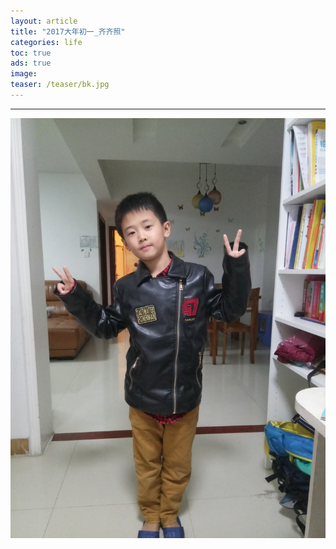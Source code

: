 ```yaml
---
layout: article
title: "2017大年初一_齐齐照"
categories: life
toc: true
ads: true
image:
teaser: /teaser/bk.jpg
---
```


---



![df](https://github.com/storage201602/storage201602/blob/master/myhome2016/_posts/life/2017-01-28-20170128214117life.md/IMG_20170128_213251.jpg?raw=true)

